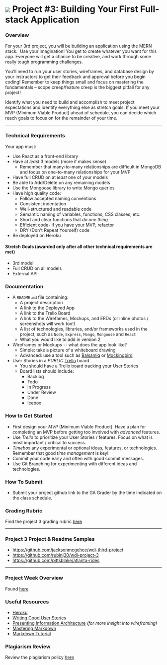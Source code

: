 # ![](https://ga-dash.s3.amazonaws.com/production/assets/logo-9f88ae6c9c3871690e33280fcf557f33.png) Project #3: Building Your First Full-stack Application

### Overview

For your 3rd project, you will be building an application using the 
MERN stack. ​ Use your imagination! You get to create whatever you want for this app. 
Everyone will get a chance to be creative, and work through some really tough 
programming challenges.

You'll need to run your user stories, wireframes, and database design by your 
instructors to get their feedback and approval before you begin coding! Remember 
to keep things small and focus on mastering the fundamentals – scope 
creep/feature creep is the biggest pitfall for any project!

Identify what you need to build and accomplish to meet project expectations and 
identify everything else as stretch goals. If you meet your MVP (Minimum Viable 
Product) ahead of schedule, you can decide which reach goals to focus on for the 
remainder of your time.

---

### Technical Requirements

Your app must:

* Use React as a front-end library
* Have at _least_ 3 models (more if makes sense)
    - Remember that many-to-many relationships are difficult in MongoDB and focus on one-to-many relationships for your MVP
* Have full CRUD on at _least_ one of your models
* Be able to Add/Delete on any remaining models
* Use the Mongoose library to write Mongo queries
* Have high quality code:
    - Follow accepted naming conventions
    - Consistent indentation
    - Well-structured and readable code
    - Semantic naming of variables, functions, CSS classes, etc.
    - Short and clear functions that _do one thing_
    - Efficient code- if you have your MVP, refactor
    - DRY (Don't Repeat Yourself) code
* Be deployed on Heroku

#### Stretch Goals (awarded only after all other technical requirements are met)
* 3rd model
* Full CRUD on all models
* External API

### Documentation
* A `README.md` file containing:
  - A project description
  - A link to the Deployed App
  - A link to the Trello Board
  - A link to the Wirefames, Mockups, and ERDs (or inline photos / screenshots will work too!)
  - A list of technologies, libraries, and/or frameworks used in the project, such as `Node`, `Express`, `Mongo`, `Mongoose` and `React`
  - What you would like to add in version 2
* Wireframes or Mockups -- what does the app look like?
  - Simple: take a picture of a whiteboard drawing
  - Advanced: use a tool such as [Balsamiq](https://balsamiq.com/) or [Mockingbird](https://gomockingbird.com/home)
* User Stories in a *PUBLIC* [Trello](https://trello.com/) board
  - You should have a Trello board tracking your User Stories
  - Board lists should include:
    * Backlog
    * Todo
    * In Progress
    * Under Review
    * Done
    * Icebox

### How to Get Started
* First design your _MVP_ (Minimum Viable Product). Have a plan for completing an MVP before getting too involved with _advanced_ features.
* Use _Trello_ to prioritize your User Stories / features. Focus on what is most important / critical to success.
* _Timebox_ any experimental or optional ideas, features, or technologies. Remember that good _time management_ is key!
* Commit your code early and often with good commit messages.
* Use Git Branching for experimenting with different ideas and technologies.

### How To Submit
* Submit your project github link to the GA Grader by the time indicated on the class schedule.

### Grading Rubric
Find the project 3 grading rubric [here](./project_rubric.md)

---

### Project 3 Project & Readme Samples

- https://github.com/jacksonmcgehee/wdi-third-project
- https://github.com/rubinj30/wdi-project-3
- https://github.com/pittsblake/atlanta-rides

---

### Project Week Overview
Found [here](./project_week.md)

### Useful Resources
* [Heroku](http://www.heroku.com)
* [Writing Good User Stories](http://www.mariaemerson.com/user-stories/)
* [Presenting Information Architecture](http://webstyleguide.com/wsg3/3-information-architecture/4-presenting-information.html) _(for more insight into wireframing)_
* [Mastering Markdown](https://guides.github.com/features/mastering-markdown/)
* [Markdown Tutorial](http://www.markdowntutorial.com/)

### Plagiarism Review
Review the plagiarism policy [here](./plagiarism_review.md)
